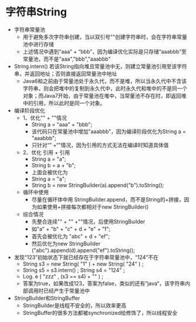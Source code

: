 # 字符串String
- 字符串常量池
    - 用于避免多次字符串创建，当以双引号""创建字符串时，会在字符串常量池中进行存储
    - 上述情况中遇到“aaa” + “bbb”，因为编译优化实际是只存储“aaabbb”至常量池，而不是"aaa","bbb","aaabbb"
- String.intern()  若该String指向堆且常量池中无，则建立常量池引用至该字符串，并返回地址；否则直接返回常量池中地址
    - Java6和之前由于常量池处于永久代，而不是堆，所以当永久代中不含该字符串，则会把堆中的复制到永久代中，此时永久代和堆中的不是同一个对象；而Java7开始，由于常量池在堆中，当常量池不存在时，即返回堆中的引用，所以此时是同一个对象。
- 编译阶段优化
    - 1、优化"" + ""情况
        - String a = "aaa" + "bbb";
        - 该代码只在常量池中增加"aaabbb"，因为编译阶段优化为String a = "aaabbb";
        - 只针对“” +“”情况，因为引用的方式无法在编译时知道具体值
    - 2、优化 引用 + 引用
        - String a = "a";
        - String b = a + "b";
        - 上面会被优化为
        - String a = "a";
        - String b = new StringBuilder(a).append("b").toString();
    - 循环中使用
        - 尽量在循环体中用 StringBuilder.append，而不是String的+拼接，因为如果使用+拼接每次都相对于new StringBuilder()
    - 综合情况
        - 先整合连续"" + "" +""情况，后使用StringBuilder
        - 如"a" + "b" + "c" + d + "e" + "f";
        - 首先会被优化为 "abc" + d + "ef";
        - 然后优化为new StringBuilder ("abc").append(d).append("ef").toString();
- 发现“123”初始状态下就已经存在于字符串常量池中，“124”不在
    - String s3 = new String( "1" ) + new String( "24" ) ;
    - String s5 = s3.intern() ; String s4 = "124" ;
    - Log. e ( "zzz" , (s3 == s4) + "" ) ;
    - 答案为true，如果改成123，答案为false，类似的还有”java“，该字符串内部调用时已经产生于常量池中
- StringBuilder和StringBuffer
    - StringBuilder是线程不安全的，所以效率更高
    - StringBuffer的很多方法都被synchronized给修饰了，所以线程安全